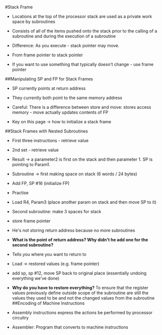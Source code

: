 #Stack Frame

- Locations at the top of the processor stack are used as a private work space by subroutines

- Consists of all of the items pushed onto the stack prior to the calling of a subroutine and during the execution of a subroutine

- Difference: As you execute - stack pointer may move.

- From frame pointer to stack pointer

- If you want to use something that typically doesn't change - use frame pointer

##Manipulating SP and FP for Stack Frames

- SP currently points at return address

- They currently both point to the same memory address

- Careful: There is a difference between store and move: stores access memory - move actually updates contents of FP

- Key on this page -> how to initialize a stack frame

##Stack Frames with Nested Subroutines

- First three instructions - retrieve value
- 2nd set - retrieve value
- Result -> a parameter2 is first on the stack and then parameter 1. SP is pointing to Param1.
- Subroutine -> first making space on stack (6 words / 24 bytes)
- Add FP, SP #16 (initialize FP)
- Practise
- Load R4, Param3 (place another param on stack and then move SP to it)
- Second subroutine: make 3 spaces for stack
- store frame pointer
- He's not storing return address because no more subroutines
- **What is the point of return address? Why didn't he add one for the second subroutine?**
- Tells you where you want to return to
- Load -> restored values (e.g. frame pointer)
- add sp, sp #12, move SP back to original place (essentially undoing everything we've done)
- **Why do you have to restore everything?** To ensure that the register values previously define outside
scope of the subroutine are still the values they used to be and not the changed values from the subroutine
##Encoding of Machine Instructions

- Assembly instructions express the actions be performed by processor circuitry

- Assembler: Program that converts to machine instructions

